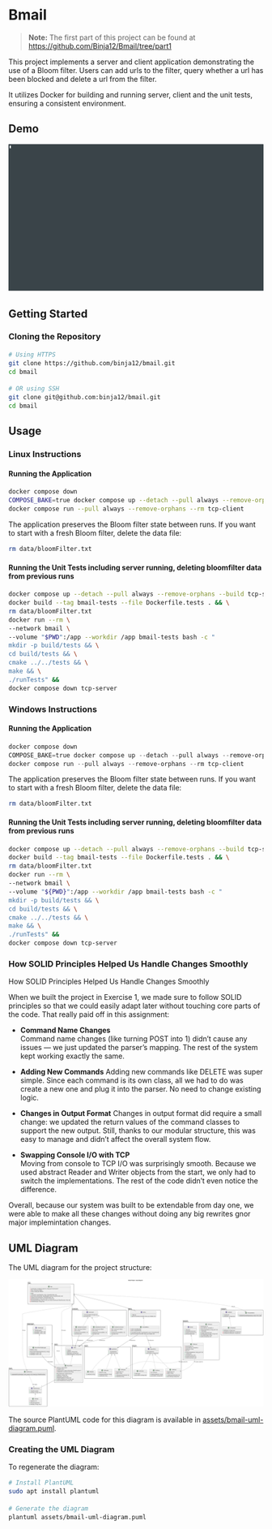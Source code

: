 # Bmail

> **Note:** The first part of this project can be found at https://github.com/Binja12/Bmail/tree/part1

This project implements a server and client application demonstrating the use of a Bloom filter.
Users can add urls to the filter, query whether a url has been blocked and delete a url from the filter.

It utilizes Docker for building and running server, client and the unit tests, ensuring a consistent environment.

## Demo

![Bmail Demo](assets/ex2-example-run.gif)

## Getting Started

### Cloning the Repository

```bash
# Using HTTPS
git clone https://github.com/binja12/bmail.git
cd bmail

# OR using SSH
git clone git@github.com:binja12/bmail.git
cd bmail
```

## Usage

### Linux Instructions

#### Running the Application

```bash
docker compose down
COMPOSE_BAKE=true docker compose up --detach --pull always --remove-orphans --build --wait tcp-server
docker compose run --pull always --remove-orphans --rm tcp-client
```


The application preserves the Bloom filter state between runs. If you want to start with a fresh Bloom filter, delete the data file:
```bash
rm data/bloomFilter.txt
```

#### Running the Unit Tests including server running, deleting bloomfilter data from previous runs

```bash
docker compose up --detach --pull always --remove-orphans --build tcp-server &&
docker build --tag bmail-tests --file Dockerfile.tests . && \
rm data/bloomFilter.txt
docker run --rm \
--network bmail \
--volume "$PWD":/app --workdir /app bmail-tests bash -c "
mkdir -p build/tests && \
cd build/tests && \
cmake ../../tests && \
make && \
./runTests" &&
docker compose down tcp-server
```



### Windows Instructions

#### Running the Application

```powershell
docker compose down
COMPOSE_BAKE=true docker compose up --detach --pull always --remove-orphans --build --wait tcp-server
docker compose run --pull always --remove-orphans --rm tcp-client
```

The application preserves the Bloom filter state between runs. If you want to start with a fresh Bloom filter, delete the data file:
```bash
rm data/bloomFilter.txt
```

#### Running the Unit Tests including server running, deleting bloomfilter data from previous runs

```bash
docker compose up --detach --pull always --remove-orphans --build tcp-server &&
docker build --tag bmail-tests --file Dockerfile.tests . && \
rm data/bloomFilter.txt
docker run --rm \
--network bmail \
--volume "${PWD}":/app --workdir /app bmail-tests bash -c "
mkdir -p build/tests && \
cd build/tests && \
cmake ../../tests && \
make && \
./runTests" &&
docker compose down tcp-server
```

### How SOLID Principles Helped Us Handle Changes Smoothly

How SOLID Principles Helped Us Handle Changes Smoothly

When we built the project in Exercise 1, we made sure to follow SOLID principles so that we could easily adapt later without touching core parts of the code. That really paid off in this assignment:

- **Command Name Changes**  
Command name changes (like turning POST into 1) didn’t cause any issues — we just updated the parser’s mapping. The rest of the system kept working exactly the same.

- **Adding New Commands**
Adding new commands like DELETE was super simple. Since each command is its own class, all we had to do was create a new one and plug it into the parser. No need to change existing logic.

- **Changes in Output Format** 
Changes in output format did require a small change: we updated the return values of the command classes to support the new output. Still, thanks to our modular structure, this was easy to manage and didn’t affect the overall system flow.

- **Swapping Console I/O with TCP**  
Moving from console to TCP I/O was surprisingly smooth. Because we used abstract Reader and Writer objects from the start, we only had to switch the implementations. The rest of the code didn’t even notice the difference.

Overall, because our system was built to be extendable from day one, we were able to make all these changes without doing any big rewrites gnor major implemintation changes.

## UML Diagram

The UML diagram for the project structure:

![Bmail UML Diagram](assets/bmail.png)

The source PlantUML code for this diagram is available in [assets/bmail-uml-diagram.puml](assets/bmail-uml-diagram.puml).

### Creating the UML Diagram

To regenerate the diagram:

```bash
# Install PlantUML
sudo apt install plantuml

# Generate the diagram
plantuml assets/bmail-uml-diagram.puml
```